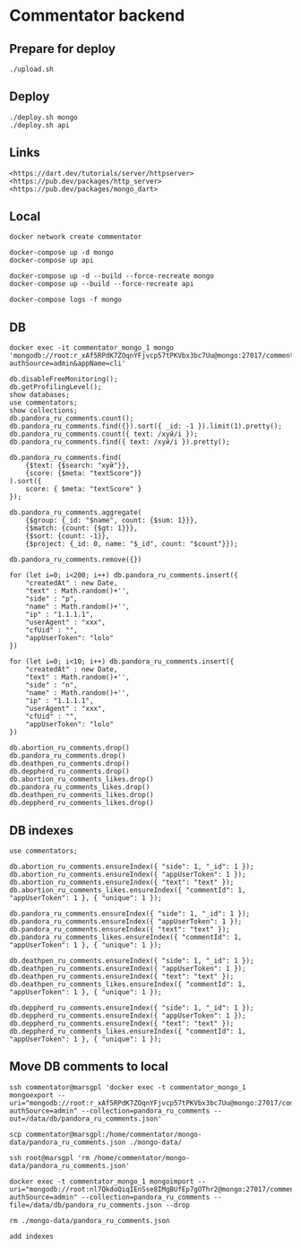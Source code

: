 # Commentator backend

## Prepare for deploy

    ./upload.sh

## Deploy

    ./deploy.sh mongo
    ./deploy.sh api

## Links

    <https://dart.dev/tutorials/server/httpserver>
    <https://pub.dev/packages/http_server>
    <https://pub.dev/packages/mongo_dart>

## Local

    docker network create commentator

    docker-compose up -d mongo
    docker-compose up api

    docker-compose up -d --build --force-recreate mongo
    docker-compose up --build --force-recreate api

    docker-compose logs -f mongo

## DB

    docker exec -it commentator_mongo_1 mongo 'mongodb://root:r_xAf5RPdK7ZOqnYFjvcp57tPKVbx3bc7Uu@mongo:27017/commentators?authSource=admin&appName=cli'

    db.disableFreeMonitoring();
    db.getProfilingLevel();
    show databases;
    use commentators;
    show collections;
    db.pandora_ru_comments.count();
    db.pandora_ru_comments.find({}).sort({ _id: -1 }).limit(1).pretty();
    db.pandora_ru_comments.count({ text: /хуй/i });
    db.pandora_ru_comments.find({ text: /хуй/i }).pretty();

    db.pandora_ru_comments.find(
        {$text: {$search: "хуй"}},
        {score: {$meta: "textScore"}}
    ).sort({
        score: { $meta: "textScore" }
    });

    db.pandora_ru_comments.aggregate(
        {$group: {_id: "$name", count: {$sum: 1}}},
        {$match: {count: {$gt: 1}}},
        {$sort: {count: -1}},
        {$project: {_id: 0, name: "$_id", count: "$count"}});

    db.pandora_ru_comments.remove({})

    for (let i=0; i<200; i++) db.pandora_ru_comments.insert({
        "createdAt" : new Date,
        "text" : Math.random()+'',
        "side" : "p",
        "name" : Math.random()+'',
        "ip" : "1.1.1.1",
        "userAgent" : "xxx",
        "cfUid" : "",
        "appUserToken": "lolo"
    })

    for (let i=0; i<10; i++) db.pandora_ru_comments.insert({
        "createdAt" : new Date,
        "text" : Math.random()+'',
        "side" : "n",
        "name" : Math.random()+'',
        "ip" : "1.1.1.1",
        "userAgent" : "xxx",
        "cfUid" : "",
        "appUserToken": "lolo"
    })

    db.abortion_ru_comments.drop()
    db.pandora_ru_comments.drop()
    db.deathpen_ru_comments.drop()
    db.deppherd_ru_comments.drop()
    db.abortion_ru_comments_likes.drop()
    db.pandora_ru_comments_likes.drop()
    db.deathpen_ru_comments_likes.drop()
    db.deppherd_ru_comments_likes.drop()

## DB indexes

    use commentators;

    db.abortion_ru_comments.ensureIndex({ "side": 1, "_id": 1 });
    db.abortion_ru_comments.ensureIndex({ "appUserToken": 1 });
    db.abortion_ru_comments.ensureIndex({ "text": "text" });
    db.abortion_ru_comments_likes.ensureIndex({ "commentId": 1, "appUserToken": 1 }, { "unique": 1 });

    db.pandora_ru_comments.ensureIndex({ "side": 1, "_id": 1 });
    db.pandora_ru_comments.ensureIndex({ "appUserToken": 1 });
    db.pandora_ru_comments.ensureIndex({ "text": "text" });
    db.pandora_ru_comments_likes.ensureIndex({ "commentId": 1, "appUserToken": 1 }, { "unique": 1 });

    db.deathpen_ru_comments.ensureIndex({ "side": 1, "_id": 1 });
    db.deathpen_ru_comments.ensureIndex({ "appUserToken": 1 });
    db.deathpen_ru_comments.ensureIndex({ "text": "text" });
    db.deathpen_ru_comments_likes.ensureIndex({ "commentId": 1, "appUserToken": 1 }, { "unique": 1 });

    db.deppherd_ru_comments.ensureIndex({ "side": 1, "_id": 1 });
    db.deppherd_ru_comments.ensureIndex({ "appUserToken": 1 });
    db.deppherd_ru_comments.ensureIndex({ "text": "text" });
    db.deppherd_ru_comments_likes.ensureIndex({ "commentId": 1, "appUserToken": 1 }, { "unique": 1 });

## Move DB comments to local

    ssh commentator@marsgpl 'docker exec -t commentator_mongo_1 mongoexport --uri="mongodb://root:r_xAf5RPdK7ZOqnYFjvcp57tPKVbx3bc7Uu@mongo:27017/commentators?authSource=admin" --collection=pandora_ru_comments --out=/data/db/pandora_ru_comments.json'

    scp commentator@marsgpl:/home/commentator/mongo-data/pandora_ru_comments.json ./mongo-data/

    ssh root@marsgpl 'rm /home/commentator/mongo-data/pandora_ru_comments.json'

    docker exec -t commentator_mongo_1 mongoimport --uri="mongodb://root:nl7QkdoQiqIEnSse8IMgBUfEp7gOThr2@mongo:27017/commentators?authSource=admin" --collection=pandora_ru_comments --file=/data/db/pandora_ru_comments.json --drop

    rm ./mongo-data/pandora_ru_comments.json

    add indexes
